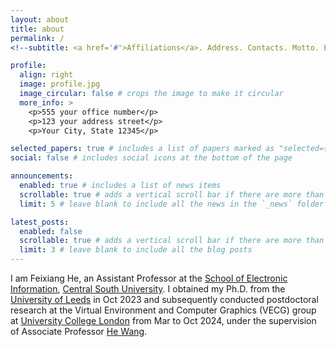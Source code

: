 ```yaml
---
layout: about
title: about
permalink: /
<!--subtitle: <a href='#'>Affiliations</a>. Address. Contacts. Motto. Etc.-->

profile:
  align: right
  image: profile.jpg
  image_circular: false # crops the image to make it circular
  more_info: >
    <p>555 your office number</p>
    <p>123 your address street</p>
    <p>Your City, State 12345</p>

selected_papers: true # includes a list of papers marked as "selected={true}"
social: false # includes social icons at the bottom of the page

announcements:
  enabled: true # includes a list of news items
  scrollable: true # adds a vertical scroll bar if there are more than 3 news items
  limit: 5 # leave blank to include all the news in the `_news` folder

latest_posts:
  enabled: false
  scrollable: true # adds a vertical scroll bar if there are more than 3 new posts items
  limit: 3 # leave blank to include all the blog posts
---
```


I am Feixiang He, an Assistant Professor at the [School of Electronic Information](https://ei.csu.edu.cn/), [Central South University](https://www.csu.edu.cn/). I obtained my Ph.D. from the [University of Leeds](https://www.leeds.ac.uk/) in Oct 2023 and subsequently conducted postdoctoral research at the Virtual Environment and Computer Graphics (VECG) group at [University College London](https://www.ucl.ac.uk/) from Mar to Oct 2024, under the supervision of Associate Professor [He Wang](https://drhewang.com/).

